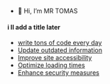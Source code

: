 - 👋 Hi, I’m MR TOMAS

 <h4>i ll add a title later</h4>
      <ul class="quick-fixes">
        <li><a href="#">write tons of code every day</a></li>
        <li><a href="#">Update outdated information</a></li>
        <li><a href="#">Improve site accessibility</a></li>
        <li><a href="#">Optimize loading times</a></li>
        <li><a href="#">Enhance security measures</a></li>
      </ul>
<!---

--->
